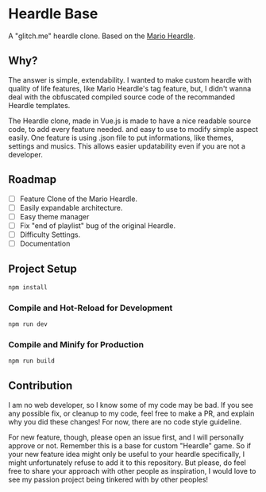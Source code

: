 # Heardle Base

A "glitch.me" heardle clone. Based on the [Mario Heardle](https://ninjigalaxy.github.io/mario-heardle/).

## Why?

The answer is simple, extendability. I wanted to make custom heardle with quality of life features, 
like Mario Heardle's tag feature, but, I didn't wanna deal with the obfuscated compiled source code of the 
recommanded Heardle templates.

The Heardle clone, made in Vue.js is made to have a nice readable source code, to add every feature needed. 
and easy to use to modify simple aspect easily. One feature is using .json file to put informations, like themes, settings and musics.
This allows easier updatability even if you are not a developer.

## Roadmap
- [ ] Feature Clone of the Mario Heardle.
- [ ] Easily expandable architecture.
- [ ] Easy theme manager
- [ ] Fix "end of playlist" bug of the original Heardle.
- [ ] Difficulty Settings.
- [ ] Documentation

## Project Setup

```sh
npm install
```

### Compile and Hot-Reload for Development

```sh
npm run dev
```

### Compile and Minify for Production

```sh
npm run build
```

## Contribution
I am no web developer, so I know some of my code may be bad. If you see any possible fix, or cleanup to my code, 
feel free to make a PR, and explain why you did these changes! For now, there are no code style guideline.

For new feature, though, please open an issue first, and I will personally approve or not. 
Remember this is a base for custom "Heardle" game. 
So if your new feature idea might only be useful to your heardle specifically, 
I might unfortunately refuse to add it to this repository. 
But please, do feel free to share your approach with other people as inspiration,
I would love to see my passion project being tinkered with by other peoples!